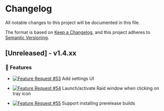 # Changelog

All notable changes to this project will be documented in this file.

The format is based on [Keep a Changelog](https://keepachangelog.com/en/1.0.0/),
and this project adheres to [Semantic Versioning](https://semver.org/spec/v2.0.0.html).

## [Unreleased] - v1.4.xx

### 🚀 Features

- [![Feature Request #53](https://img.shields.io/badge/Feature-%2353-yellowgreen)](https://github.com/raid-toolkit/raid-toolkit-sdk/issues/53) Add settings UI

- [![Feature Request #54](https://img.shields.io/badge/Feature-%2354-yellowgreen)](https://github.com/raid-toolkit/raid-toolkit-sdk/issues/54) Launch/activate Raid window when clicking on tray icon

- [![Feature Request #55](https://img.shields.io/badge/Feature-%2355-yellowgreen)](https://github.com/raid-toolkit/raid-toolkit-sdk/issues/55) Support installing prerelease builds
